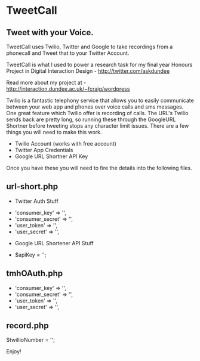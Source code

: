 TweetCall
=========

## Tweet with your Voice. ##

TweetCall uses Twilio, Twitter and Google to take recordings from a phonecall and Tweet that to your Twitter Account.

TweetCall is what I used to power a research task for my final year Honours Project in Digital Interaction Design - http://twitter.com/askdundee

Read more about my project at - http://interaction.dundee.ac.uk/~fcraig/wordpress

Twilio is a fantastic telephony service that allows you to easily communicate between your web app and phones over voice calls and sms messages.
One great feature which Twilio offer is recording of calls. The URL's Twilio sends back are pretty long, so running these through the GoogleURL Shortner before tweeting stops any character limit issues.
There are a few things you will need to make this work. 

* Twilio Account (works with free account)
* Twitter App Credentials
* Google URL Shortner API Key

Once you have these you will need to fire the details into the following files.

## url-short.php ##

- Twitter Auth Stuff 

*   'consumer_key'    => '',
*   'consumer_secret' => '',
*   'user_token'      => '',
*   'user_secret'     => '',

- Google URL Shortener API Stuff
   
* $apiKey = '';


## tmhOAuth.php ##

*   'consumer_key'    => '',
*   'consumer_secret' => '',
*   'user_token'      => '',
*   'user_secret'     => '',

## record.php  ##

$twillioNumber = ''; 

Enjoy!

